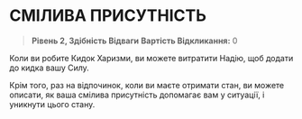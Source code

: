 ﻿# СМІЛИВА ПРИСУТНІСТЬ

> **Рівень 2, Здібність Відваги**
> **Вартість Відкликання:** 0

Коли ви робите Кидок Харизми, ви можете витратити Надію, щоб додати до кидка вашу Силу.

Крім того, раз на відпочинок, коли ви маєте отримати стан, ви можете описати, як ваша смілива присутність допомагає вам у ситуації, і уникнути цього стану.